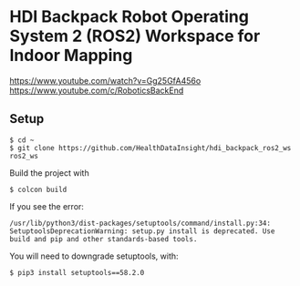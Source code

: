 # HDI Backpack Robot Operating System 2 (ROS2) Workspace for Indoor Mapping

https://www.youtube.com/watch?v=Gg25GfA456o
https://www.youtube.com/c/RoboticsBackEnd

## Setup

    $ cd ~
    $ git clone https://github.com/HealthDataInsight/hdi_backpack_ros2_ws ros2_ws

Build the project with

    $ colcon build

If you see the error:

    /usr/lib/python3/dist-packages/setuptools/command/install.py:34: SetuptoolsDeprecationWarning: setup.py install is deprecated. Use build and pip and other standards-based tools.

You will need to downgrade setuptools, with:

    $ pip3 install setuptools==58.2.0

